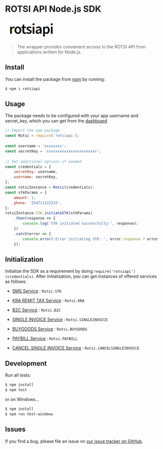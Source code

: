 # ROTSI API Node.js SDK

[![NPM](./images/rotsi.png)](https://www.npmjs.com/package/rotsiapi)

> The wrapper provides convenient access to the ROTSI API from applications written for Node.js.

## Install

You can install the package from [npm](https://www.npmjs.com/package/rotsiapi) by running: 

```bash
$ npm i rotsiapi
```

## Usage

The package needs to be configured with your app username and secret_key, which you can get from the [dashboard](https://dashboard.rotsi.co.ke/)


```javascript
// Import the npm package
const Rotsi = require('rotsiapi'); 

const username = 'xxxxxxxx';
const secretKey = 'xxxxxxxxxxxxxxxxxxxxxxx';

// Set additional options if needed
const credentials = {
    secretKey: username,
    username: secretKey,
};
const rotsiInstance = Rotsi(credentials);
const stkParams = {
    amount: 1,
    phone: '254711222333', 
};
rotsiInstance.STK.initiateSTK(stkParams)
    .then(response => {
        console.log('STK initiated successfully:', response);
    })
    .catch(error => {
        console.error('Error initiating STK: ', error.response ? error.response.data : error.message);
    });
```

## Initialization

Initialize the SDK as a requirement by doing `require('rotsiapi')(credentials)`. After initialization, you can get instances of offered services as follows:

- [SMS Service](#stk) : `Rotsi.STK`

- [KRA REMIT TAX Service](#airtime) : `Rotsi.KRA`

- [B2C Service](#mobiledata) : `Rotsi.B2C`

- [SINGLE INVOICE Service](#voice) : `Rotsi.SINGLEINVOICE`

- [BUYGOODS Service](#token) : `Rotsi.BUYGOODS`

- [PAYBILL Service](#application) : `Rotsi.PAYBILL`

- [CANCEL SINGLE INVOICE Service](#application) : `Rotsi.CANCELSINGLEINVOICE`

## Development

Run all tests:

```bash
$ npm install
$ npm test
```

or on Windows...

```bash
$ npm install
$ npm run test-windows
```


## Issues

If you find a bug, please file an issue on [our issue tracker on GitHub](https://github.com/RotsiApiLtd/rotsiapi-node.js-/issues).

